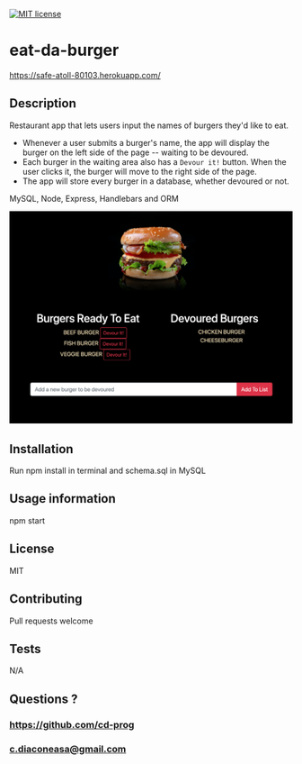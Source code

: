 [![MIT license](https://img.shields.io/badge/License-MIT-blue.svg)](https://lbesson.mit-license.org/)

# eat-da-burger

https://safe-atoll-80103.herokuapp.com/

## Description
Restaurant app that lets users input the names of burgers they'd like to eat.
* Whenever a user submits a burger's name, the app will display the burger on the left side of the page -- waiting to be devoured.
* Each burger in the waiting area also has a `Devour it!` button. When the user clicks it, the burger will move to the right side of the page.
* The app will store every burger in a database, whether devoured or not.

MySQL, Node, Express, Handlebars and ORM

<img src="/public/assets/img/burger.png">

## Installation
Run npm install in terminal and schema.sql in MySQL

## Usage information
npm start

## License
MIT

## Contributing
Pull requests welcome

## Tests
N/A

## Questions ?
### https://github.com/cd-prog
### c.diaconeasa@gmail.com
